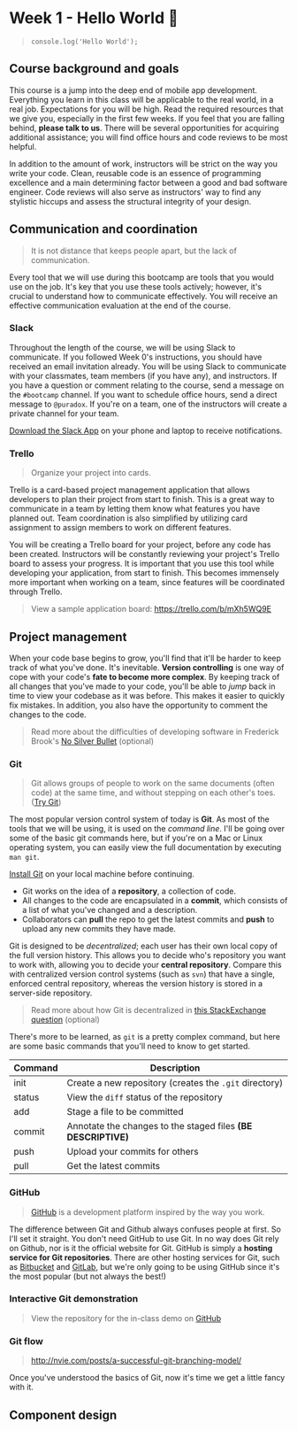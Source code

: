 Week 1 - Hello World :wave:
===========================
 > `console.log('Hello World');`

## Course background and goals

This course is a jump into the deep end of mobile app development. Everything you learn in this class will be applicable to the real world, in a real job. Expectations for you will be high. Read the required resources that we give you, especially in the first few weeks. If you feel that you are falling behind, **please talk to us**. There will be several opportunities for acquiring additional assistance; you will find office hours and code reviews to be most helpful.

In addition to the amount of work, instructors will be strict on the way you write your code. Clean, reusable code is an essence of programming excellence and a main determining factor between a good and bad software engineer. Code reviews will also serve as instructors' way to find any stylistic hiccups and assess the structural integrity of your design.


## Communication and coordination
 > It is not distance that keeps people apart, but the lack of communication.

Every tool that we will use during this bootcamp are tools that you would use on the job. It's key that you use these tools actively; however, it's crucial to understand how to communicate effectively. You will receive an effective communication evaluation at the end of the course.


### Slack

Throughout the length of the course, we will be using Slack to communicate. If you followed Week 0's instructions, you should have received an email invitation already. You will be using Slack to communicate with your classmates, team members (if you have any), and instructors. If you have a question or comment relating to the course, send a message on the `#bootcamp` channel. If you want to schedule office hours, send a direct message to `@puradox`. If you're on a team, one of the instructors will create a private channel for your team.

[Download the Slack App](https://slack.com/get) on your phone and laptop to receive notifications.


### Trello
 > Organize your project into cards.

Trello is a card-based project management application that allows developers to plan their project from start to finish. This is a great way to communicate in a team by letting them know what features you have planned out. Team coordination is also simplified by utilizing card assignment to assign members to work on different features.

You will be creating a Trello board for your project, before any code has been created. Instructors will be constantly reviewing your project's Trello board to assess your progress. It is important that you use this tool while developing your application, from start to finish. This becomes immensely more important when working on a team, since features will be coordinated through Trello.

 > View a sample application board: https://trello.com/b/mXh5WQ9E


## Project management

When your code base begins to grow, you'll find that it'll be harder to keep track of what you've done. It's inevitable. **Version controlling** is one way of cope with your code's **fate to become more complex**. By keeping track of all changes that you've made to your code, you'll be able to *jump* back in time to view your codebase as it was before. This makes it easier to quickly fix mistakes. In addition, you also have the opportunity to comment the changes to the code.

 > Read more about the difficulties of developing software in Frederick Brook's [No Silver Bullet](http://faculty.salisbury.edu/~xswang/Research/Papers/SERelated/no-silver-bullet.pdf) (optional)


### Git
 > Git allows groups of people to work on the same documents (often code) at the same time, and without stepping on each other's toes. ([Try Git](try.github.io))

The most popular version control system of today is **Git**. As most of the tools that we will be using, it is used on the *command line*. I'll be going over some of the basic git commands here, but if you're on a Mac or Linux operating system, you can easily view the full documentation by executing `man git`.

[Install Git](https://git-scm.com/download) on your local machine before continuing.

 - Git works on the idea of a **repository**, a collection of code.
 - All changes to the code are encapsulated in a **commit**, which consists of a list of what you've changed and a description.
 - Collaborators can **pull** the repo to get the latest commits and **push** to upload any new commits they have made.

Git is designed to be *decentralized*; each user has their own local copy of the full version history. This allows you to decide who's repository you want to work with, allowing you to decide your **central repository**. Compare this with centralized version control systems (such as `svn`) that have a single, enforced central repository, whereas the version history is stored in a server-side repository.

 > Read more about how Git is decentralized in [this StackExchange question](https://softwareengineering.stackexchange.com/questions/315252/why-does-everyone-use-git-in-a-centralized-manner) (optional)

There's more to be learned, as `git` is a pretty complex command, but here are some basic commands that you'll need to know to get started.

Command | Description
------- | -----------
init    | Create a new repository (creates the `.git` directory)
status  | View the `diff` status of the repository
add     | Stage a file to be committed
commit  | Annotate the changes to the staged files **(BE DESCRIPTIVE)**
push    | Upload your commits for others
pull    | Get the latest commits


### GitHub
 > [GitHub](https://github.com/) is a development platform inspired by the way you work.

The difference between Git and Github always confuses people at first. So I'll set it straight. You don't need GitHub to use Git. In no way does Git rely on Github, nor is it the official website for Git. GitHub is simply a **hosting service for Git repositories**. There are other hosting services for Git, such as [Bitbucket](https://bitbucket.org/) and [GitLab](https://gitlab.com/), but we're only going to be using GitHub since it's the most popular (but not always the best!)


### Interactive Git demonstration
 > View the repository for the in-class demo on [GitHub](https://github.com/ArdentLabs/try-git)


### Git flow
 > http://nvie.com/posts/a-successful-git-branching-model/

Once you've understood the basics of Git, now it's time we get a little fancy with it.


## Component design



